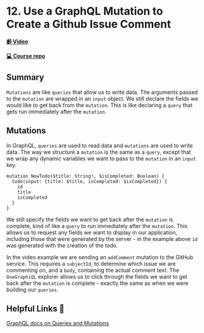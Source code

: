 # 12. Use a GraphQL Mutation to Create a Github Issue Comment

**[📹 Video](https://egghead.io/lessons/graphql-use-a-graphql-mutation-to-create-a-github-issue-comment)**

**[💻 Course repo](https://github.com/theianjones/egghead-graphql-subscriptions)**

## Summary

`Mutations` are like `queries` that allow us to write data. The arguments passed to the `mutation` are wrapped in an `input` object. We still declare the fields we would like to get back from the `mutation`. This is like declaring a `query` that gets run immediately after the `mutation`.

## Mutations

In GraphQL, `queries` are used to read data and `mutations` are used to write data. The way we structure a `mutation` is the same as a `query`, except that we wrap any dynamic variables we want to pass to the `mutation` in an `input` key.

```gql
mutation NewTodo($title: String!, $isCompleted: Boolean) {
  todo(input: {title: $title, isCompleted: $isCompleted}) {
    id
    title
    isCompleted
  }
}
```

We still specify the fields we want to get back after the `mutation` is complete, kind of like a `query` to run immediately after the `mutation`. This allows us to request any fields we want to display in our application, including those that were generated by the server - in the example above `id` was generated with the creation of the todo.

In the video example we are sending an `addComment` mutation to the GitHub service. This requires a `subjectId`, to determine which issue we are commenting on, and a `body`, containing the actual comment text. The `OneGraphiQL` explorer allows us to click through the fields we want to get back after the `mutation` is complete - exactly the same as when we were building our `queries`.

## Helpful Links 🤔

[GraphQL docs on Queries and Mutations](https://graphql.org/learn/queries/#mutations)
